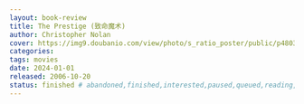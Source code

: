 ```yaml
---
layout: book-review
title: The Prestige (致命魔术)
author: Christopher Nolan
cover: https://img9.doubanio.com/view/photo/s_ratio_poster/public/p480383375.webp
categories:
tags: movies
date: 2024-01-01
released: 2006-10-20
status: finished # abandoned,finished,interested,paused,queued,reading,reread
---
```


